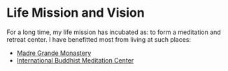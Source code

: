 # Life Mission and Vision

For a long time, my life mission has incubated as: to form a meditation and retreat center. I have benefitted most from living at such places:
* [Madre Grande Monastery](http://www.MadreGrande.org)
* [International Buddhist Meditation Center](http://www.IBMC.info)

